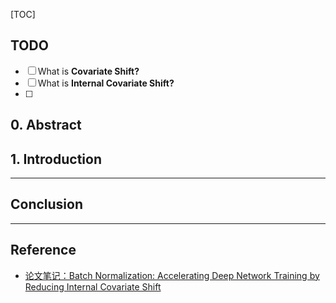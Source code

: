 [TOC]

## TODO

- [ ] What is **Covariate Shift?**
- [ ] What is **Internal Covariate Shift?**
- [ ] 

## 0. Abstract



## 1. Introduction





---

## Conclusion



---

## Reference

* [论文笔记：Batch Normalization: Accelerating Deep Network Training by Reducing Internal Covariate Shift](https://www.cnblogs.com/liaohuiqiang/p/9250469.html)


